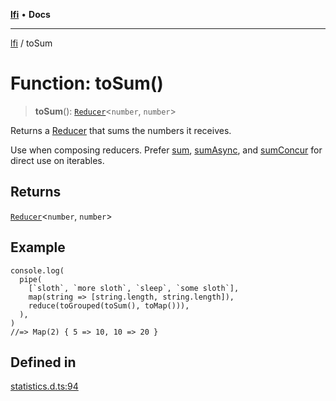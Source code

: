 [**lfi**](../readme.md) • **Docs**

---

[lfi](../globals.md) / toSum

# Function: toSum()

> **toSum**(): [`Reducer`](../type-aliases/Reducer.md)\<`number`, `number`\>

Returns a [Reducer](../type-aliases/Reducer.md) that sums the numbers it
receives.

Use when composing reducers. Prefer [sum](sum.md), [sumAsync](sumAsync.md), and
[sumConcur](sumConcur.md) for direct use on iterables.

## Returns

[`Reducer`](../type-aliases/Reducer.md)\<`number`, `number`\>

## Example

```
console.log(
  pipe(
    [`sloth`, `more sloth`, `sleep`, `some sloth`],
    map(string => [string.length, string.length]),
    reduce(toGrouped(toSum(), toMap())),
  ),
)
//=> Map(2) { 5 => 10, 10 => 20 }
```

## Defined in

[statistics.d.ts:94](https://github.com/TomerAberbach/lfi/blob/c9ef1bf4d1040d7f49c52b70b358c019e55f524d/src/operations/statistics.d.ts#L94)
